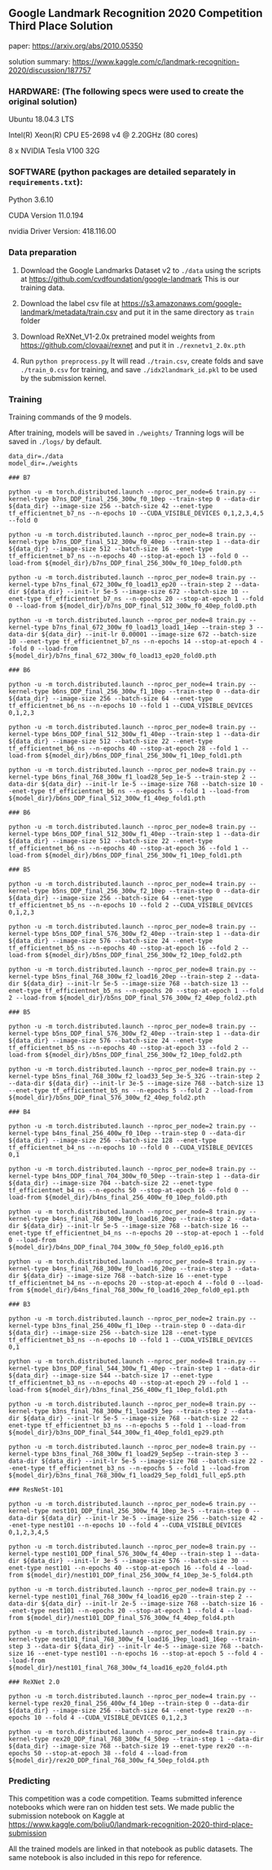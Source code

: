 ## Google Landmark Recognition 2020 Competition Third Place Solution

paper: https://arxiv.org/abs/2010.05350

solution summary: https://www.kaggle.com/c/landmark-recognition-2020/discussion/187757


### HARDWARE: (The following specs were used to create the original solution)

Ubuntu 18.04.3 LTS

Intel(R) Xeon(R) CPU E5-2698 v4 @ 2.20GHz (80 cores)

8 x NVIDIA Tesla V100 32G

### SOFTWARE (python packages are detailed separately in `requirements.txt`):

Python 3.6.10

CUDA Version 11.0.194

nvidia Driver Version: 418.116.00


### Data preparation

1. Download the Google Landmarks Dataset v2 to `./data` using the scripts at https://github.com/cvdfoundation/google-landmark This is our training data.

2. Download the label csv file at https://s3.amazonaws.com/google-landmark/metadata/train.csv and put it in the same directory as `train` folder

3. Download ReXNet_V1-2.0x pretrained model weights from https://github.com/clovaai/rexnet and put it in `./rexnetv1_2.0x.pth`

4. Run `python preprocess.py` It will read `./train.csv`, create folds and save `./train_0.csv` for training, and save `./idx2landmark_id.pkl` to be used by the submission kernel.


### Training

Training commands of the 9 models.

After training, models will be saved in `./weights/` Tranning logs will be saved in `./logs/` by default.

```
data_dir=./data
model_dir=./weights

### B7 

python -u -m torch.distributed.launch --nproc_per_node=6 train.py --kernel-type b7ns_DDP_final_256_300w_f0_10ep --train-step 0 --data-dir ${data_dir} --image-size 256 --batch-size 42 --enet-type tf_efficientnet_b7_ns --n-epochs 10 --CUDA_VISIBLE_DEVICES 0,1,2,3,4,5 --fold 0 

python -u -m torch.distributed.launch --nproc_per_node=8 train.py --kernel-type b7ns_DDP_final_512_300w_f0_40ep --train-step 1 --data-dir ${data_dir} --image-size 512 --batch-size 16 --enet-type tf_efficientnet_b7_ns --n-epochs 40 --stop-at-epoch 13 --fold 0 --load-from ${model_dir}/b7ns_DDP_final_256_300w_f0_10ep_fold0.pth

python -u -m torch.distributed.launch --nproc_per_node=8 train.py --kernel-type b7ns_final_672_300w_f0_load13_ep20 --train-step 2 --data-dir ${data_dir} --init-lr 5e-5 --image-size 672 --batch-size 10 --enet-type tf_efficientnet_b7_ns --n-epochs 20 --stop-at-epoch 1 --fold 0 --load-from ${model_dir}/b7ns_DDP_final_512_300w_f0_40ep_fold0.pth

python -u -m torch.distributed.launch --nproc_per_node=8 train.py --kernel-type b7ns_final_672_300w_f0_load13_load1_14ep --train-step 3 --data-dir ${data_dir} --init-lr 0.00001 --image-size 672 --batch-size 10 --enet-type tf_efficientnet_b7_ns --n-epochs 14 --stop-at-epoch 4 --fold 0 --load-from ${model_dir}/b7ns_final_672_300w_f0_load13_ep20_fold0.pth
```

```
### B6

python -u -m torch.distributed.launch --nproc_per_node=4 train.py --kernel-type b6ns_DDP_final_256_300w_f1_10ep --train-step 0 --data-dir ${data_dir} --image-size 256 --batch-size 64 --enet-type tf_efficientnet_b6_ns --n-epochs 10 --fold 1 --CUDA_VISIBLE_DEVICES 0,1,2,3

python -u -m torch.distributed.launch --nproc_per_node=8 train.py --kernel-type b6ns_DDP_final_512_300w_f1_40ep --train-step 1 --data-dir ${data_dir} --image-size 512 --batch-size 22 --enet-type tf_efficientnet_b6_ns --n-epochs 40 --stop-at-epoch 28 --fold 1 --load-from ${model_dir}/b6ns_DDP_final_256_300w_f1_10ep_fold1.pth

python -u -m torch.distributed.launch --nproc_per_node=8 train.py --kernel-type b6ns_final_768_300w_f1_load28_5ep_1e-5 --train-step 2 --data-dir ${data_dir} --init-lr 1e-5 --image-size 768 --batch-size 10 --enet-type tf_efficientnet_b6_ns --n-epochs 5 --fold 1 --load-from ${model_dir}/b6ns_DDP_final_512_300w_f1_40ep_fold1.pth

### B6

python -u -m torch.distributed.launch --nproc_per_node=8 train.py --kernel-type b6ns_DDP_final_512_300w_f1_40ep --train-step 1 --data-dir ${data_dir} --image-size 512 --batch-size 22 --enet-type tf_efficientnet_b6_ns --n-epochs 40 --stop-at-epoch 36 --fold 1 --load-from ${model_dir}/b6ns_DDP_final_256_300w_f1_10ep_fold1.pth
```

```
### B5

python -u -m torch.distributed.launch --nproc_per_node=4 train.py --kernel-type b5ns_DDP_final_256_300w_f2_10ep --train-step 0 --data-dir ${data_dir} --image-size 256 --batch-size 64 --enet-type tf_efficientnet_b5_ns --n-epochs 10 --fold 2 --CUDA_VISIBLE_DEVICES 0,1,2,3

python -u -m torch.distributed.launch --nproc_per_node=8 train.py --kernel-type b5ns_DDP_final_576_300w_f2_40ep --train-step 1 --data-dir ${data_dir} --image-size 576 --batch-size 24 --enet-type tf_efficientnet_b5_ns --n-epochs 40 --stop-at-epoch 16 --fold 2 --load-from ${model_dir}/b5ns_DDP_final_256_300w_f2_10ep_fold2.pth

python -u -m torch.distributed.launch --nproc_per_node=8 train.py --kernel-type b5ns_final_768_300w_f2_load16_20ep --train-step 2 --data-dir ${data_dir} --init-lr 5e-5 --image-size 768 --batch-size 13 --enet-type tf_efficientnet_b5_ns --n-epochs 20 --stop-at-epoch 1 --fold 2 --load-from ${model_dir}/b5ns_DDP_final_576_300w_f2_40ep_fold2.pth

### B5

python -u -m torch.distributed.launch --nproc_per_node=8 train.py --kernel-type b5ns_DDP_final_576_300w_f2_40ep --train-step 1 --data-dir ${data_dir} --image-size 576 --batch-size 24 --enet-type tf_efficientnet_b5_ns --n-epochs 40 --stop-at-epoch 33 --fold 2 --load-from ${model_dir}/b5ns_DDP_final_256_300w_f2_10ep_fold2.pth

python -u -m torch.distributed.launch --nproc_per_node=8 train.py --kernel-type b5ns_final_768_300w_f2_load33_5ep_3e-5_32G --train-step 2 --data-dir ${data_dir} --init-lr 3e-5 --image-size 768 --batch-size 13 --enet-type tf_efficientnet_b5_ns --n-epochs 5 --fold 2 --load-from ${model_dir}/b5ns_DDP_final_576_300w_f2_40ep_fold2.pth
```

```
### B4

python -u -m torch.distributed.launch --nproc_per_node=2 train.py --kernel-type b4ns_final_256_400w_f0_10ep --train-step 0 --data-dir ${data_dir} --image-size 256 --batch-size 128 --enet-type tf_efficientnet_b4_ns --n-epochs 10 --fold 0 --CUDA_VISIBLE_DEVICES 0,1

python -u -m torch.distributed.launch --nproc_per_node=8 train.py --kernel-type b4ns_DDP_final_704_300w_f0_50ep --train-step 1 --data-dir ${data_dir} --image-size 704 --batch-size 22 --enet-type tf_efficientnet_b4_ns --n-epochs 50 --stop-at-epoch 16 --fold 0 --load-from ${model_dir}/b4ns_final_256_400w_f0_10ep_fold0.pth

python -u -m torch.distributed.launch --nproc_per_node=8 train.py --kernel-type b4ns_final_768_300w_f0_load16_20ep --train-step 2 --data-dir ${data_dir} --init-lr 5e-5 --image-size 768 --batch-size 16 --enet-type tf_efficientnet_b4_ns --n-epochs 20 --stop-at-epoch 1 --fold 0 --load-from ${model_dir}/b4ns_DDP_final_704_300w_f0_50ep_fold0_ep16.pth

python -u -m torch.distributed.launch --nproc_per_node=8 train.py --kernel-type b4ns_final_768_300w_f0_load16_20ep --train-step 3 --data-dir ${data_dir} --image-size 768 --batch-size 16 --enet-type tf_efficientnet_b4_ns --n-epochs 20 --stop-at-epoch 4 --fold 0 --load-from ${model_dir}/b4ns_final_768_300w_f0_load16_20ep_fold0_ep1.pth
```

```
### B3

python -u -m torch.distributed.launch --nproc_per_node=2 train.py --kernel-type b3ns_final_256_400w_f1_10ep --train-step 0 --data-dir ${data_dir} --image-size 256 --batch-size 128 --enet-type tf_efficientnet_b3_ns --n-epochs 10 --fold 1 --CUDA_VISIBLE_DEVICES 0,1

python -u -m torch.distributed.launch --nproc_per_node=8 train.py --kernel-type b3ns_DDP_final_544_300w_f1_40ep --train-step 1 --data-dir ${data_dir} --image-size 544 --batch-size 17 --enet-type tf_efficientnet_b3_ns --n-epochs 40 --stop-at-epoch 29 --fold 1 --load-from ${model_dir}/b3ns_final_256_400w_f1_10ep_fold1.pth

python -u -m torch.distributed.launch --nproc_per_node=8 train.py --kernel-type b3ns_final_768_300w_f1_load29_5ep --train-step 2 --data-dir ${data_dir} --init-lr 5e-5 --image-size 768 --batch-size 22 --enet-type tf_efficientnet_b3_ns --n-epochs 5 --fold 1 --load-from ${model_dir}/b3ns_DDP_final_544_300w_f1_40ep_fold1_ep29.pth

python -u -m torch.distributed.launch --nproc_per_node=8 train.py --kernel-type b3ns_final_768_300w_f1_load29_5ep5ep --train-step 3 --data-dir ${data_dir} --init-lr 5e-5 --image-size 768 --batch-size 22 --enet-type tf_efficientnet_b3_ns --n-epochs 5 --fold 1 --load-from ${model_dir}/b3ns_final_768_300w_f1_load29_5ep_fold1_full_ep5.pth
```

```
### ResNeSt-101

python -u -m torch.distributed.launch --nproc_per_node=6 train.py --kernel-type nest101_DDP_final_256_300w_f4_10ep_3e-5 --train-step 0 --data-dir ${data_dir} --init-lr 3e-5 --image-size 256 --batch-size 42 --enet-type nest101 --n-epochs 10 --fold 4 --CUDA_VISIBLE_DEVICES 0,1,2,3,4,5

python -u -m torch.distributed.launch --nproc_per_node=8 train.py --kernel-type nest101_DDP_final_576_300w_f4_40ep --train-step 1 --data-dir ${data_dir} --init-lr 3e-5 --image-size 576 --batch-size 30 --enet-type nest101 --n-epochs 40 --stop-at-epoch 16 --fold 4 --load-from ${model_dir}/nest101_DDP_final_256_300w_f4_10ep_3e-5_fold4.pth

python -u -m torch.distributed.launch --nproc_per_node=8 train.py --kernel-type nest101_final_768_300w_f4_load16_ep20 --train-step 2 --data-dir ${data_dir} --init-lr 2e-5 --image-size 768 --batch-size 16 --enet-type nest101 --n-epochs 20 --stop-at-epoch 1 --fold 4 --load-from ${model_dir}/nest101_DDP_final_576_300w_f4_40ep_fold4.pth

python -u -m torch.distributed.launch --nproc_per_node=8 train.py --kernel-type nest101_final_768_300w_f4_load16_19ep_load1_16ep --train-step 3 --data-dir ${data_dir} --init-lr 4e-5 --image-size 768 --batch-size 16 --enet-type nest101 --n-epochs 16 --stop-at-epoch 5 --fold 4 --load-from ${model_dir}/nest101_final_768_300w_f4_load16_ep20_fold4.pth
```

```
### ReXNet 2.0

python -u -m torch.distributed.launch --nproc_per_node=4 train.py --kernel-type rex20_final_256_400w_f4_10ep --train-step 0 --data-dir ${data_dir} --image-size 256 --batch-size 64 --enet-type rex20 --n-epochs 10 --fold 4 --CUDA_VISIBLE_DEVICES 0,1,2,3

python -u -m torch.distributed.launch --nproc_per_node=8 train.py --kernel-type rex20_DDP_final_768_300w_f4_50ep --train-step 1 --data-dir ${data_dir} --image-size 768 --batch-size 19 --enet-type rex20 --n-epochs 50 --stop-at-epoch 38 --fold 4 --load-from ${model_dir}/rex20_DDP_final_768_300w_f4_50ep_fold4.pth

```

### Predicting

This competition was a code competition. Teams submitted inference notebooks which were ran on hidden test sets. We made public the submission notebook on Kaggle at https://www.kaggle.com/boliu0/landmark-recognition-2020-third-place-submission

All the trained models are linked in that notebook as public datasets. The same notebook is also included in this repo for reference.

